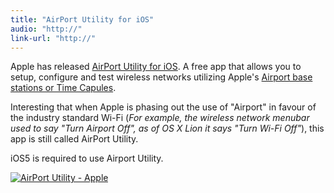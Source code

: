 ```yaml
---
title: "AirPort Utility for iOS"
audio: "http://"
link-url: "http://"
---
```

<p>Apple has released <a href="http://click.linksynergy.com/fs-bin/stat?id=6PFrOqNV4B8&offerid=146261&type=3&subid=0&tmpid=1826&RD_PARM1=http%253A%252F%252Fitunes.apple.com%252Fca%252Fapp%252Fairport-utility%252Fid427276530%253Fmt%253D8%2526uo%253D4%2526partnerId%253D30" target="itunes_store">AirPort Utility for iOS</a>. A free app that allows you to setup, configure and test wireless networks utilizing Apple's <a href="http://www.apple.com/wifi/">Airport base stations or Time Capules</a>.</p>
<p>Interesting that when Apple is phasing out the use of "Airport" in favour of the industry standard Wi-Fi (<em>For example, the wireless network menubar used to say "Turn Airport Off", as of OS X Lion it says "Turn Wi-Fi Off"</em>), this app is still called AirPort Utility.</p>
<p>iOS5 is required to use Airport Utility.</p>
<p><a href="http://click.linksynergy.com/fs-bin/stat?id=6PFrOqNV4B8&offerid=146261&type=3&subid=0&tmpid=1826&RD_PARM1=http%253A%252F%252Fitunes.apple.com%252Fca%252Fapp%252Fairport-utility%252Fid427276530%253Fmt%253D8%2526uo%253D4%2526partnerId%253D30" target="itunes_store"><img src="http://ax.phobos.apple.com.edgesuite.net/images/web/linkmaker/badge_appstore-lrg.gif" alt="AirPort Utility - Apple" style="border: 0;"/></a></p>

